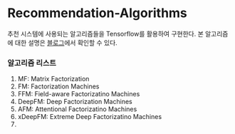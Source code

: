 # Recommendation-Algorithms
추천 시스템에 사용되는 알고리즘들을 Tensorflow를 활용하여 구현한다.
본 알고리즘에 대한 설명은 [블로그](https://greeksharifa.github.io/blog/categories)에서 확인할 수 있다.

### 알고리즘 리스트
1. MF: Matrix Factorization
2. FM: Factorization Machines
3. FFM: Field-aware Factorizatino Machines
4. DeepFM: Deep Factorization Machines
5. AFM: Attentional Factorizatino Machines
6. xDeepFM: Extreme Deep Factorizatino Machines
7. 
